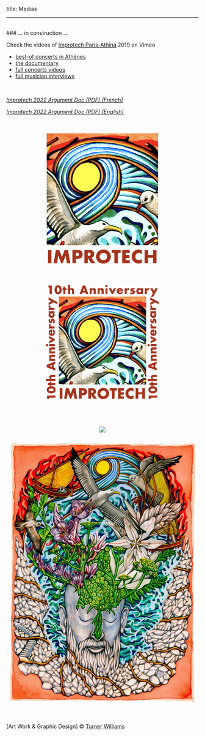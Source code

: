 title: Medias

---
<br>
### ... in  construction ...

Check the videos of [Improtech Paris-Athina](http://ikparisathina.ircam.fr/) 2019 on Vimeo

* [best-of concerts in Athènes](https://vimeo.com/428831250)
* [the documentary](https://vimeo.com/432057132)
* [full concerts  videos](https://vimeo.com/showcase/6364851)
* [full musician interviews](https://vimeo.com/showcase/7276504)

<br>

*[Improtech 2022 Argument Doc (PDF) (French) ]({filename}/doc/IkMarseille_Argument.pdf)*

*[Improtech 2022 Argument Doc (PDF) (English) ]({filename}/doc/IkMarseille_Argument_EN.pdf)*

<br>

<p align="center">
  <img src="../images/Logo_improtech.jpg" width="300">
</p>

<br>

<p align="center">
  <img src="../images/Logo_improtech_anniv.png" width="300">
</p>

<br>

<br>

<p align="center">
  <img src="../images/IKPoster1a.jpg" width="1000">
</p>

<p align="center">
  <img src="../images/IKPoster1b.jpg" width="1000">
</p>

<br>

[Art Work & Graphic Design] © [Turner Williams](https://turnerwilliamsjr.com/)
